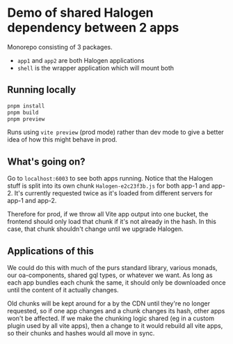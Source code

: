 # Demo of shared Halogen dependency between 2 apps

Monorepo consisting of 3 packages.

- `app1` and `app2` are both Halogen applications
- `shell` is the wrapper application which will mount both


## Running locally
```sh
pnpm install
pnpm build
pnpm preview
```
Runs using `vite preview` (prod mode) rather than dev mode to give a better idea of how this might behave in prod.

## What's going on?
Go to `localhost:6003` to see both apps running.
Notice that the Halogen stuff is split into its own chunk `Halogen-e2c23f3b.js` for both app-1 and app-2. It's currently requested twice as it's loaded from different servers for app-1 and app-2.

Therefore for prod, if we throw all Vite app output into one bucket, the frontend should only load that chunk if it's not already in the hash.
In this case, that chunk shouldn't change until we upgrade Halogen.

## Applications of this
We could do this with much of the purs standard library, various monads, our oa-components, shared gql types, or whatever we want. As long as each app bundles each chunk the same, it should only be downloaded once until the content of it actually changes.

Old chunks will be kept around for a by the CDN until they're no longer requested, so if one app changes and a chunk changes its hash, other apps won't be affected.
If we make the chunking logic shared (eg in a custom plugin used by all vite apps), then a change to it would rebuild all vite apps, so their chunks and hashes would all move in sync.
